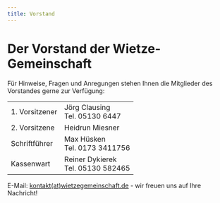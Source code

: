 ```yaml
---
title: Vorstand
---
```

# Der Vorstand der Wietze-Gemeinschaft

Für Hinweise, Fragen und Anregungen stehen Ihnen die Mitglieder des Vorstandes gerne zur Verfügung:
<table align=center>
<tr><td class="funktion">1. Vorsitzener</td><td>Jörg Clausing<br>Tel. 05130 6447</td></tr>
<tr><td class="funktion">2. Vorsitzene</td><td>Heidrun Miesner<br> </td></tr>
<tr><td class="funktion">Schriftführer</td><td>Max Hüsken<br>Tel. 0173 3411756</td></tr>
<tr><td class="funktion">Kassenwart</td><td>Reiner Dykierek<br>Tel. 05130 582465</td></tr>
</table>

E-Mail: <a href="&#109;&#097;&#105;&#108;&#116;&#111;&#058;&#107;&#111;&#110;&#116;&#097;&#107;&#116;&#064;&#119;&#105;&#101;&#116;&#122;&#101;&#103;&#101;&#109;&#101;&#105;&#110;&#115;&#099;&#104;&#097;&#102;&#116;&#046;&#100;&#101;">kontakt(at)wietzegemeinschaft.de</a> - wir freuen uns auf Ihre Nachricht!
